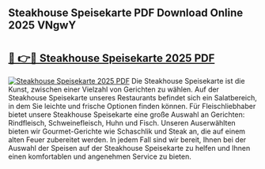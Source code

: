 ## Steakhouse Speisekarte PDF Download Online 2025 VNgwY

# <h2><a href="http://gcbvtc.nevu.top/?p=Steakhouse+Speisekarte">🔗 👉🔴 Steakhouse Speisekarte 2025 PDF</a></h2>

[![Steakhouse Speisekarte 2025 PDF](https://i.imgur.com/dBaPXMq.png)](http://gcbvtc.nevu.top/?p=Steakhouse+Speisekarte)
Die Steakhouse Speisekarte ist die Kunst, zwischen einer Vielzahl von Gerichten zu wählen. Auf der Steakhouse Speisekarte unseres Restaurants befindet sich ein Salatbereich, in dem Sie leichte und frische Optionen finden können. Für Fleischliebhaber bietet unsere Steakhouse Speisekarte eine große Auswahl an Gerichten: Rindfleisch, Schweinefleisch, Huhn und Fisch. Unseren Auserwählten bieten wir Gourmet-Gerichte wie Schaschlik und Steak an, die auf einem alten Feuer zubereitet werden. In jedem Fall sind wir bereit, Ihnen bei der Auswahl der Speisen auf der Steakhouse Speisekarte zu helfen und Ihnen einen komfortablen und angenehmen Service zu bieten.
